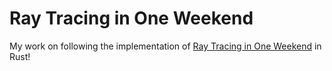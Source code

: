 # Ray Tracing in One Weekend

My work on following the implementation of [Ray Tracing in One Weekend](https://raytracing.github.io/books/RayTracingInOneWeekend.html) in Rust!
